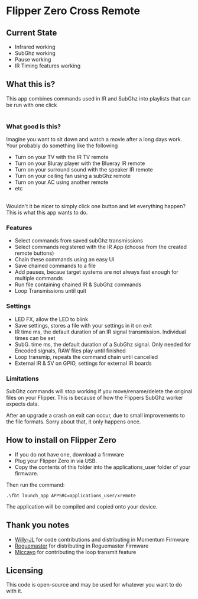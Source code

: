 # Flipper Zero Cross Remote

## Current State
- Infrared working
- SubGhz working
- Pause working
- IR Timing features working

## What this is?
This app combines commands used in IR and SubGhz into playlists that can be run with one click
<br><br>

### What good is this?
Imagine you want to sit down and watch a movie after a long days work. <br>
Your probably do something like the following<br>
- Turn on your TV with the IR TV remote<br>
- Turn on your Bluray player with the Blueray IR remote<br>
- Turn on your surround sound with the speaker IR remote<br>
- Turn on your ceiling fan using a subGhz remote<br>
- Turn on your AC using another remote<br>
- etc<br>
<br>
Wouldn't it be nicer to simply click one button and let everything happen? This is what this app wants to do. <br>

### Features
- Select commands from saved subGhz transmissions
- Select commands registered with the IR App (choose from the created remote buttons)<br>
- Chain these commands using an easy UI<br>
- Save chained commands to a file<br>
- Add pauses, becaue target systems are not always fast enough for multiple commands<br>
- Run file containing chained IR & SubGhz commands<br>
- Loop Transmissions until quit

### Settings
- LED FX, allow the LED to blink
- Save settings, stores a file with your settings in it on exit
- IR time ms, the default duration of an IR signal transmission. Individual times can be set
- SubG. time ms, the default duration of a SubGhz signal. Only needed for Encoded signals, RAW files play until finished
- Loop transmip, repeats the command chain until cancelled
- External IR & 5V on GPIO, settings for external IR boards

### Limitations
SubGhz commands will stop working if you move/rename/delete the original files on your Flipper. This is because of how the Flippers SubGhz worker expects data. 

After an upgrade a crash on exit can occur, due to small improvements to the file formats. Sorry about that, it only happens once. 

## How to install on Flipper Zero
- If you do not have one, download a firmware<br>
- Plug your Flipper Zero in via USB. <br>
- Copy the contents of this folder into the applications_user folder of your firmware. <br> 

Then run the command: 
 ```
.\fbt launch_app APPSRC=applications_user/xremote
 ```
The application will be compiled and copied onto your device. 

## Thank you notes
- [Willy-JL](https://github.com/Willy-JL) for code contributions and distributing in Momentum Firmware
- [Roguemaster](https://github.com/RogueMaster/flipperzero-firmware-wPlugins) for distributing in Roguemaster Firmware
- [Miccayo](https://github.com/miccayo) for contributing the loop transmit feature

## Licensing
This code is open-source and may be used for whatever you want to do with it. 
